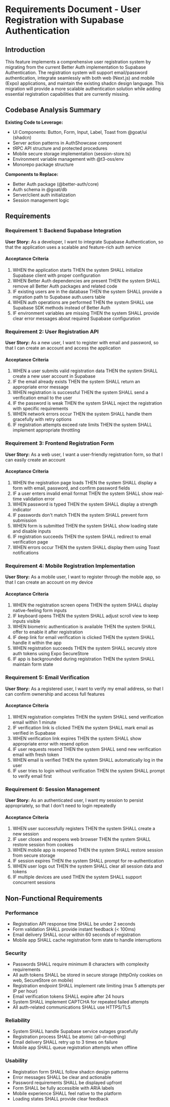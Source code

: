 # Requirements Document - User Registration with Supabase Authentication

## Introduction

This feature implements a comprehensive user registration system by migrating from the current Better Auth implementation to Supabase Authentication. The registration system will support email/password authentication, integrate seamlessly with both web (Next.js) and mobile (Expo) applications, and maintain the existing shadcn design language. This migration will provide a more scalable authentication solution while adding essential registration capabilities that are currently missing.

## Codebase Analysis Summary

**Existing Code to Leverage:**
- UI Components: Button, Form, Input, Label, Toast from @goat/ui (shadcn)
- Server action patterns in AuthShowcase component
- tRPC API structure and protected procedures
- Mobile secure storage implementation (session-store.ts)
- Environment variable management with @t3-oss/env
- Monorepo package structure

**Components to Replace:**
- Better Auth package (@better-auth/core)
- Auth schema in @goat/db
- Server/client auth initialization
- Session management logic

## Requirements

### Requirement 1: Backend Supabase Integration

**User Story:** As a developer, I want to integrate Supabase Authentication, so that the application uses a scalable and feature-rich auth service

#### Acceptance Criteria

1. WHEN the application starts THEN the system SHALL initialize Supabase client with proper configuration
2. WHEN Better Auth dependencies are present THEN the system SHALL remove all Better Auth packages and related code
3. IF existing users are in the database THEN the system SHALL provide a migration path to Supabase auth.users table
4. WHEN auth operations are performed THEN the system SHALL use Supabase SDK methods instead of Better Auth
5. IF environment variables are missing THEN the system SHALL provide clear error messages about required Supabase configuration

### Requirement 2: User Registration API

**User Story:** As a new user, I want to register with email and password, so that I can create an account and access the application

#### Acceptance Criteria

1. WHEN a user submits valid registration data THEN the system SHALL create a new user account in Supabase
2. IF the email already exists THEN the system SHALL return an appropriate error message
3. WHEN registration is successful THEN the system SHALL send a verification email to the user
4. IF the password is weak THEN the system SHALL reject the registration with specific requirements
5. WHEN network errors occur THEN the system SHALL handle them gracefully with retry options
6. IF registration attempts exceed rate limits THEN the system SHALL implement appropriate throttling

### Requirement 3: Frontend Registration Form

**User Story:** As a web user, I want a user-friendly registration form, so that I can easily create an account

#### Acceptance Criteria

1. WHEN the registration page loads THEN the system SHALL display a form with email, password, and confirm password fields
2. IF a user enters invalid email format THEN the system SHALL show real-time validation error
3. WHEN password is typed THEN the system SHALL display a strength indicator
4. IF passwords don't match THEN the system SHALL prevent form submission
5. WHEN form is submitted THEN the system SHALL show loading state and disable inputs
6. IF registration succeeds THEN the system SHALL redirect to email verification page
7. WHEN errors occur THEN the system SHALL display them using Toast notifications

### Requirement 4: Mobile Registration Implementation

**User Story:** As a mobile user, I want to register through the mobile app, so that I can create an account on my device

#### Acceptance Criteria

1. WHEN the registration screen opens THEN the system SHALL display native-feeling form inputs
2. IF keyboard opens THEN the system SHALL adjust scroll view to keep inputs visible
3. WHEN biometric authentication is available THEN the system SHALL offer to enable it after registration
4. IF deep link for email verification is clicked THEN the system SHALL handle it within the app
5. WHEN registration succeeds THEN the system SHALL securely store auth tokens using Expo SecureStore
6. IF app is backgrounded during registration THEN the system SHALL maintain form state

### Requirement 5: Email Verification

**User Story:** As a registered user, I want to verify my email address, so that I can confirm ownership and access full features

#### Acceptance Criteria

1. WHEN registration completes THEN the system SHALL send verification email within 1 minute
2. IF verification link is clicked THEN the system SHALL mark email as verified in Supabase
3. WHEN verification link expires THEN the system SHALL show appropriate error with resend option
4. IF user requests resend THEN the system SHALL send new verification email with fresh token
5. WHEN email is verified THEN the system SHALL automatically log in the user
6. IF user tries to login without verification THEN the system SHALL prompt to verify email first

### Requirement 6: Session Management

**User Story:** As an authenticated user, I want my session to persist appropriately, so that I don't need to login repeatedly

#### Acceptance Criteria

1. WHEN user successfully registers THEN the system SHALL create a new session
2. IF user closes and reopens web browser THEN the system SHALL restore session from cookies
3. WHEN mobile app is reopened THEN the system SHALL restore session from secure storage
4. IF session expires THEN the system SHALL prompt for re-authentication
5. WHEN user logs out THEN the system SHALL clear all session data and tokens
6. IF multiple devices are used THEN the system SHALL support concurrent sessions

## Non-Functional Requirements

### Performance
- Registration API response time SHALL be under 2 seconds
- Form validation SHALL provide instant feedback (< 100ms)
- Email delivery SHALL occur within 60 seconds of registration
- Mobile app SHALL cache registration form state to handle interruptions

### Security
- Passwords SHALL require minimum 8 characters with complexity requirements
- All auth tokens SHALL be stored in secure storage (httpOnly cookies on web, SecureStore on mobile)
- Registration endpoint SHALL implement rate limiting (max 5 attempts per IP per hour)
- Email verification tokens SHALL expire after 24 hours
- System SHALL implement CAPTCHA for repeated failed attempts
- All auth-related communications SHALL use HTTPS/TLS

### Reliability
- System SHALL handle Supabase service outages gracefully
- Registration process SHALL be atomic (all-or-nothing)
- Email delivery SHALL retry up to 3 times on failure
- Mobile app SHALL queue registration attempts when offline

### Usability
- Registration form SHALL follow shadcn design patterns
- Error messages SHALL be clear and actionable
- Password requirements SHALL be displayed upfront
- Form SHALL be fully accessible with ARIA labels
- Mobile experience SHALL feel native to the platform
- Loading states SHALL provide clear feedback
